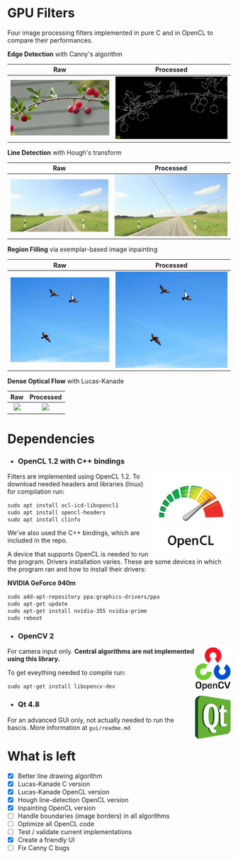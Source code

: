 # GPU Filters

Four image processing filters implemented in pure C and in OpenCL to compare their performances.

**Edge Detection** with Canny's algorithm

Raw                        |  Processed
:-------------------------:|:-------------------------:
![](readme/canny_raw.png)  |  ![](readme/canny.png)

**Line Detection** with Hough's transform

Raw                        |  Processed
:-------------------------:|:-------------------------:
![](readme/hough_raw.png)  |  ![](readme/hough.png)

**Region Filling** via exemplar-based image inpainting

Raw                        |  Processed
:-------------------------:|:-------------------------:
![](readme/inpainting_raw.png)  |  ![](readme/inpainting_raw.png)

**Dense Optical Flow** with Lucas-Kanade

Raw                        |  Processed
:-------------------------:|:-------------------------:
![](readme/kanade_raw.png)  |  ![](readme/kanade_raw.png)

# Dependencies
* ### OpenCL 1.2 with C++ bindings 

<img src="readme/opencl.png" alt="drawing" width="180" align="right"/>

Filters are implemented using OpenCL 1.2. To download needed headers and libraries (linux) for compilation run:


```shell
sudo apt install ocl-icd-libopencl1
sudo apt install opencl-headers
sudo apt install clinfo
```

We've also used the C++ bindings, which are included in the repo.

A device that supports OpenCL is needed to run the program. Drivers installation varies. These are some devices in which the program ran and how to install their drivers:

**NVIDIA GeForce 940m**

```shell
sudo add-apt-repository ppa:graphics-drivers/ppa
sudo apt-get update
sudo apt-get install nvidia-355 nvidia-prime
sudo reboot
```


* ### OpenCV 2

<img src="readme/opencv.png" alt="drawing" width="80" align="right"/>

For camera input only. **Central algorithms are not implemented using this library.**

To get eveything needed to compile run:

```shell
sudo apt-get install libopencv-dev
```
<img src="readme/qt.png" alt="drawing" width="80" align="right"/>

* ### Qt 4.8
For an advanced GUI only, not actually needed to run the bascis. More information at `gui/readme.md`

# What is left
- [x] Better line drawing algorithm
- [x] Lucas-Kanade C version
- [x] Lucas-Kanade OpenCL version
- [x] Hough line-detection OpenCL version
- [x] Inpainting OpenCL version
- [ ] Handle boundaries (image borders) in all algorithms
- [ ] Optimize all OpenCL code
- [ ] Test / validate current implementations
- [x] Create a friendly UI
- [ ] Fix Canny C bugs
